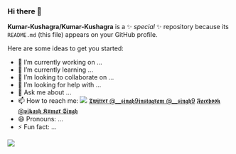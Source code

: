 ### Hi there 👋

**Kumar-Kushagra/Kumar-Kushagra** is a ✨ _special_ ✨ repository because its `README.md` (this file) appears on your GitHub profile.

Here are some ideas to get you started:

- 🔭 I’m currently working on ...
- 🌱 I’m currently learning ...
- 👯 I’m looking to collaborate on ...
- 🤔 I’m looking for help with ...
- 💬 Ask me about ...
- 📫 How to reach me: [<img src="https://img.icons8.com/color/48/000000/linkedin.png"/>](https://www.linkedin.com/in/kumar-kushagra/)               [𝕿𝖜𝖎𝖙𝖙𝖊𝖗 @__𝖘𝖎𝖓𝖌𝖍9](https://twitter.com/KushagraK7)[𝖎𝖓𝖘𝖙𝖆𝖌𝖗𝖆𝖒 @__𝖘𝖎𝖓𝖌𝖍9](https://www.instagram.com/kushagra_srivastavaa/) [𝕱𝖆𝖈𝖊𝖇𝖔𝖔𝖐 @𝖛𝖎𝖐𝖆𝖘𝖍 𝕶𝖚𝖒𝖆𝖗 𝕾𝖎𝖓𝖌𝖍](https://www.facebook.com/kumarkushagra22)
- 😄 Pronouns: ...
- ⚡ Fun fact: ...
<img src="https://github-readme-stats.vercel.app/api?username=Kumar-Kushagra&&show_icons=true&title_color=ffffff&icon_color=bb2acf&text_color=daf7dc&bg_color=151515">
